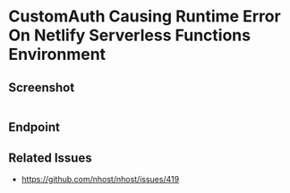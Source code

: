 # CustomAuth Causing Runtime Error On Netlify Serverless Functions Environment

## Screenshot
![]()

## Endpoint

## Related Issues
- https://github.com/nhost/nhost/issues/419
